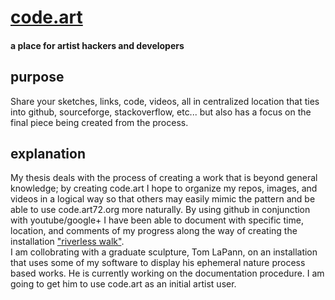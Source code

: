 <a href='http://code.art72.org' target='_blank'><h1>code.art</h1></a>
<h4>a place for artist hackers and developers</h4>

<h2>purpose</h2>
<p>Share your sketches, links, code, videos, all in centralized location that ties into github, sourceforge, stackoverflow, etc... but also has a focus on the final piece being created from the process.</p>

<h2>explanation</h2>
<p>My thesis deals with the process of creating a work that is beyond general knowledge; by creating code.art I hope to organize my repos, images, and videos in a logical way so that others may easily mimic the pattern and be able to use code.art72.org more naturally.
By using github in conjunction with youtube/google+ I have been able to document with specific time, location, and comments of my progress along the way of creating the installation <a href='https://github.com/hcwiley/riverless-walk' target="_blank">"riverless walk"</a>.
<br>
I am collobrating with a graduate sculpture, Tom LaPann, on an installation that uses some of my software to display his ephemeral nature process based works. He is currently working on the documentation procedure. I am going to get him to use code.art as an initial artist user.
</p>

